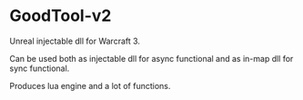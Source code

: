 # GoodTool-v2

Unreal injectable dll for Warcraft 3.

Can be used both as injectable dll for async functional and as in-map dll for sync functional.

Produces lua engine and a lot of functions.
